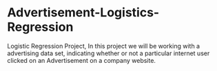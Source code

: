# Advertisement-Logistics-Regression
 Logistic Regression Project,  In this project we will be working with a advertising data set, indicating whether or not a particular internet user clicked on an Advertisement on a company website.
